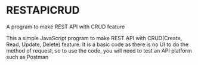 # RESTAPICRUD
A program to make REST API with CRUD feature

This a simple JavaScript program to make REST API with CRUD(Create, Read, Update, Delete) feature. 
It is a basic code as there is no UI to do the method of request, so to use the code, you will
need to test an API platform such as Postman
